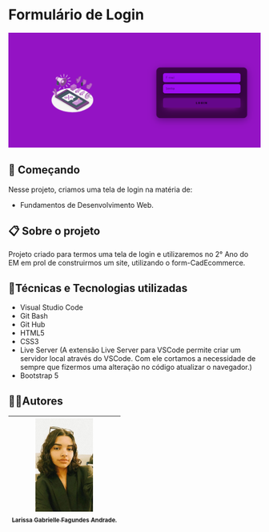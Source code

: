 # Formulário de Login
![](print.png)
## 🚀 Começando
Nesse projeto, criamos uma tela de login na matéria de:
* Fundamentos de Desenvolvimento Web.

## 📋 Sobre o projeto
Projeto criado para termos uma tela de login e utilizaremos no 2° Ano do EM em prol de construirmos um site, utilizando o form-CadEcommerce.

## 🔨Técnicas e Tecnologias utilizadas
* Visual Studio Code 
* Git Bash
* Git Hub
* HTML5
* CSS3
* Live Server (A extensão Live Server para VSCode permite criar um servidor local através do VSCode. Com ele cortamos a necessidade de sempre que fizermos uma alteração no código atualizar o navegador.)
* Bootstrap 5

## ✍🏻Autores
| [<img loading="eu.jpeg" src="eu.jpeg" width=115><br><sub>Larissa Gabrielle Fagundes Andrade.</sub>](https://github.com/gabriellefagundes) |
| :---: 